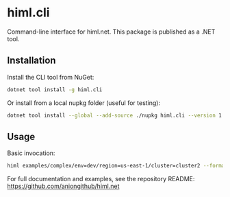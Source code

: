 # himl.cli

Command-line interface for himl.net. This package is published as a .NET tool.

## Installation

Install the CLI tool from NuGet:

```bash
dotnet tool install -g himl.cli
```

Or install from a local nupkg folder (useful for testing):

```bash
dotnet tool install --global --add-source ./nupkg himl.cli --version 1.0.0
```

## Usage

Basic invocation:

```bash
himl examples/complex/env=dev/region=us-east-1/cluster=cluster2 --format json --filter Database --exclude Secrets
```

For full documentation and examples, see the repository README: https://github.com/aniongithub/himl.net
